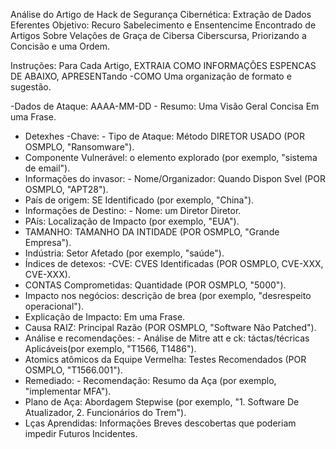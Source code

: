 Análise do Artigo de Hack de Segurança Cibernética: Extração de Dados Eferentes Objetivo: Recuro Sabelecimento e Ensentencime Encontrado de Artigos Sobre Velações de Graça de Cibersa Ciberscursa, Priorizando a Concisão e uma Ordem.

Instruções: Para Cada Artigo, EXTRAIA COMO INFORMAÇÕES ESPENCAS DE ABAIXO, APRESENTando -COMO Uma organização de formato e sugestão.

-Dados de Ataque: AAAA-MM-DD - Resumo: Uma Visão Geral Concisa Em uma Frase.
- Detexhes -Chave: - Tipo de Ataque: Método DIRETOR USADO (POR OSMPLO, "Ransomware").
- Componente Vulnerável: o elemento explorado (por exemplo, "sistema de email").
- Informações do invasor: - Nome/Organizador: Quando Dispon Svel (POR OSMPLO, "APT28").
- País de origem: SE Identificado (por exemplo, "China").
- Informações de Destino: - Nome: um Diretor Diretor.
- PAís: Localização de Impacto (por exemplo, "EUA").
- TAMANHO: TAMANHO DA INTIDADE (POR OSMPLO, "Grande Empresa").
- Indústria: Setor Afetado (por exemplo, "saúde").
- Índices de detexos: -CVE: CVES Identificadas (POR OSMPLO, CVE-XXX, CVE-XXX).
- CONTAS Comprometidas: Quantidade (POR OSMPLO, "5000").
- Impacto nos negócios: descrição de brea (por exemplo, "desrespeito operacional").
- Explicação de Impacto: Em uma Frase.
- Causa RAIZ: Principal Razão (POR OSMPLO, "Software Não Patched").
- Análise e recomendações: - Análise de Mitre att e ck: táctas/técricas Aplicáveis​​(por exemplo, "T1566, T1486").
- Atomics atômicos da Equipe Vermelha: Testes Recomendados (POR OSMPLO, "T1566.001").
- Remediado: - Recomendação: Resumo da Aça (por exemplo, "implementar MFA").
- Plano de Aça: Abordagem Stepwise (por exemplo, "1. Software De Atualizador, 2. Funcionários do Trem").
- Lças Aprendidas: Informações Breves descobertas que poderiam impedir Futuros Incidentes.